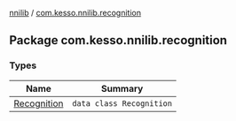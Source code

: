 [nnilib](../index.md) / [com.kesso.nnilib.recognition](./index.md)

## Package com.kesso.nnilib.recognition

### Types

| Name | Summary |
|---|---|
| [Recognition](-recognition/index.md) | `data class Recognition` |
